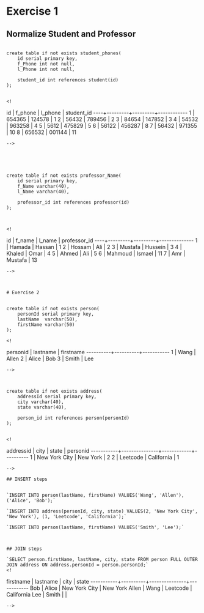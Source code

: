 # Exercise 1

## Normalize Student and Professor

```

create table if not exists student_phones(
	id serial primary key,
	f_Phone int not null,
	l_Phone int not null,
	
	student_id int references student(id)
);


<!
```
 id | f_phone | l_phone | student_id 
----+---------+---------+------------
  1 |  654365 |  124578 |          1
  2 |   56432 |  789456 |          2
  3 |   84654 |  147852 |          3
  4 |   54532 |  963258 |          4
  5 |    5612 |  475829 |          5
  6 |   56122 |  456287 |          8
  7 |   56432 |  971355 |         10
  8 |  656532 |  001144 |         11

```
-->





create table if not exists professor_Name(
	id serial primary key,
	f_Name varchar(40),
	l_Name varchar(40),
	
	professor_id int references professor(id)
);



<!
```
 id | f_name  | l_name  | professor_id 
----+---------+---------+--------------
  1 | Hamada  | Hassan  |            1
  2 | Hossam  | Ali     |            2
  3 | Mustafa | Hussein |            3
  4 | Khaled  | Omar    |            4
  5 | Ahmed   | Ali     |            5
  6 | Mahmoud | Ismael  |           11
  7 | Amr     | Mustafa |           13
```
-->



# Exercise 2


create table if not exists person(
	personId serial primary key,
	lastName  varchar(50),
	firstName varchar(50)
);

<!
```
 personid | lastname | firstname 
----------+----------+-----------
        1 | Wang     | Allen
        2 | Alice    | Bob
        3 | Smith    | Lee
```
-->



create table if not exists address(
	addressId serial primary key,
	city varchar(40),
	state varchar(40),
	
	person_id int references person(personId)
);


<!
```
 addressid |     city      |   state    | personid 
-----------+---------------+------------+----------
         1 | New York City | New York   |        2
         2 | Leetcode      | California |        1


```
-->

## INSERT steps


`INSERT INTO person(lastName, firstName) VALUES('Wang', 'Allen'), ('Alice', 'Bob');`

`INSERT INTO address(personId, city, state) VALUES(2, 'New York City', 'New York'), (1, 'Leetcode', 'California');`

`INSERT INTO person(lastName, firstName) VALUES('Smith', 'Lee');`



## JOIN steps

`SELECT person.firstName, lastName, city, state FROM person FULL OUTER JOIN address ON address.personId = person.personId;`
<!
```
 firstname | lastname |     city      |   state
-----------+----------+---------------+------------
 Bob       | Alice    | New York City | New York
 Allen     | Wang     | Leetcode      | California
 Lee       | Smith    |               | 

```
-->
